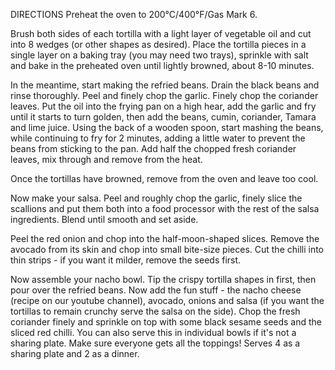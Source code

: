 DIRECTIONS
Preheat the oven to 200°C/400°F/Gas Mark 6.

Brush both sides of each tortilla with a light layer of vegetable oil and cut into 8 wedges (or other shapes as desired). Place the tortilla pieces in a single layer on a baking tray (you may need two trays), sprinkle with salt and bake in the preheated oven until lightly browned, about 8-10 minutes.

In the meantime, start making the refried beans. Drain the black beans and rinse thoroughly. Peel and finely chop the garlic. Finely chop the coriander leaves. Put the oil into the frying pan on a high hear, add the garlic and fry until it starts to turn golden, then add the beans, cumin, coriander, Tamara and lime juice. Using the back of a wooden spoon, start mashing the beans, while continuing to fry for 2 minutes, adding a little water to prevent the beans from sticking to the pan. Add half the chopped fresh coriander leaves, mix through and remove from the heat.

Once the tortillas have browned, remove from the oven and leave too cool.

Now make your salsa. Peel and roughly chop the garlic, finely slice the scallions and put them both into a food processor with the rest of the salsa ingredients. Blend until smooth and set aside.

Peel the red onion and chop into the half-moon-shaped slices. Remove the avocado from its skin and chop into small bite-size pieces. Cut the chilli into thin strips - if you want it milder, remove the seeds first.

Now assemble your nacho bowl. Tip the crispy tortilla shapes in first, then pour over the refried beans. Now add the fun stuff - the nacho cheese (recipe on our youtube channel), avocado, onions and salsa (if you want the tortillas to remain crunchy serve the salsa on the side). Chop the fresh coriander finely and sprinkle on top with some black sesame seeds and the sliced red chilli. You can also serve this in individual bowls if it's not a sharing plate. Make sure everyone gets all the toppings! Serves 4 as a sharing plate and 2 as a dinner.
